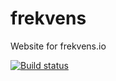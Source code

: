 # frekvens

Website for frekvens.io

[![Build status](https://ci.appveyor.com/api/projects/status/3fetocvgsuvxbq2w?svg=true)](https://ci.appveyor.com/project/ellern/frekvens-io)
